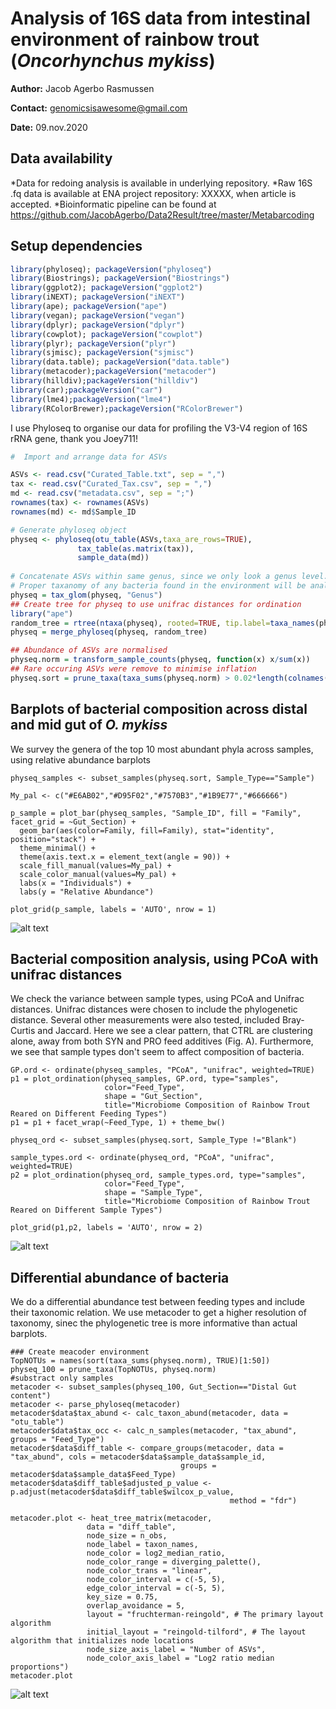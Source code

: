 # Analysis of 16S data from intestinal environment of rainbow trout (_Oncorhynchus mykiss_)

__Author:__ Jacob Agerbo Rasmussen

__Contact:__ <genomicsisawesome@gmail.com>

__Date:__ 09.nov.2020

## Data availability
*Data for redoing analysis is available in underlying repository. 
*Raw 16S .fq data is available at ENA project repository: XXXXX, when article is accepted.
*Bioinformatic pipeline can be found at https://github.com/JacobAgerbo/Data2Result/tree/master/Metabarcoding



## Setup dependencies

```r
library(phyloseq); packageVersion("phyloseq")
library(Biostrings); packageVersion("Biostrings")
library(ggplot2); packageVersion("ggplot2")
library(iNEXT); packageVersion("iNEXT")
library(ape); packageVersion("ape")
library(vegan); packageVersion("vegan")
library(dplyr); packageVersion("dplyr")
library(cowplot); packageVersion("cowplot")
library(plyr); packageVersion("plyr")
library(sjmisc); packageVersion("sjmisc")
library(data.table); packageVersion("data.table")
library(metacoder);packageVersion("metacoder")
library(hilldiv);packageVersion("hilldiv")
library(car);packageVersion("car")
library(lme4);packageVersion("lme4")
library(RColorBrewer);packageVersion("RColorBrewer")
```
I use Phyloseq to organise our data for profiling the V3-V4 region of 16S rRNA gene, thank you Joey711!
```r
#  Import and arrange data for ASVs

ASVs <- read.csv("Curated_Table.txt", sep = ",")
tax <- read.csv("Curated_Tax.csv", sep = ",")
md <- read.csv("metadata.csv", sep = ";")
rownames(tax) <- rownames(ASVs)
rownames(md) <- md$Sample_ID

# Generate phyloseq object
physeq <- phyloseq(otu_table(ASVs,taxa_are_rows=TRUE),
               tax_table(as.matrix(tax)),
               sample_data(md))
               
# Concatenate ASVs within same genus, since we only look a genus level. 
# Proper taxanomy of any bacteria found in the environment will be analysed better with metagenomics
physeq = tax_glom(physeq, "Genus")
## Create tree for physeq to use unifrac distances for ordination
library("ape")
random_tree = rtree(ntaxa(physeq), rooted=TRUE, tip.label=taxa_names(physeq))
physeq = merge_phyloseq(physeq, random_tree)         

## Abundance of ASVs are normalised
physeq.norm = transform_sample_counts(physeq, function(x) x/sum(x))
## Rare occuring ASVs were remove to minimise inflation
physeq.sort = prune_taxa(taxa_sums(physeq.norm) > 0.02*length(colnames(ASVs)), physeq.norm)
```

## Barplots of bacterial composition across distal and mid gut of _O. mykiss_
We survey the genera of the top 10 most abundant phyla across samples, using relative abundance barplots

```{r barplot stuff,message=FALSE}
physeq_samples <- subset_samples(physeq.sort, Sample_Type=="Sample")

My_pal <- c("#E6AB02","#D95F02","#7570B3","#1B9E77","#666666")

p_sample = plot_bar(physeq_samples, "Sample_ID", fill = "Family", facet_grid = ~Gut_Section) + 
  geom_bar(aes(color=Family, fill=Family), stat="identity", position="stack") +
  theme_minimal() +
  theme(axis.text.x = element_text(angle = 90)) +
  scale_fill_manual(values=My_pal) +
  scale_color_manual(values=My_pal) +
  labs(x = "Individuals") +
  labs(y = "Relative Abundance")

plot_grid(p_sample, labels = 'AUTO', nrow = 1)

```
![alt text](https://github.com/JacobAgerbo/Multi_Omic_Rainbow_Trout/blob/main/16S/data/bin/16S_barplot.png)

## Bacterial composition analysis, using PCoA with unifrac distances

We check the variance between sample types, using PCoA and Unifrac distances. 
Unifrac distances were chosen to include the phylogenetic distance. Several other measurements were also tested, included Bray-Curtis and Jaccard. 
Here we see a clear pattern, that CTRL are clustering alone, away from both SYN and PRO feed additives (Fig. A). Furthermore, we see that sample types don't seem to affect composition of bacteria.

```{r Ordination,message=FALSE}
GP.ord <- ordinate(physeq_samples, "PCoA", "unifrac", weighted=TRUE)
p1 = plot_ordination(physeq_samples, GP.ord, type="samples",
                     color="Feed_Type",
                     shape = "Gut_Section",
                     title="Microbiome Composition of Rainbow Trout Reared on Different Feeding Types")
p1 = p1 + facet_wrap(~Feed_Type, 1) + theme_bw()

physeq_ord <- subset_samples(physeq.sort, Sample_Type !="Blank")

sample_types.ord <- ordinate(physeq_ord, "PCoA", "unifrac", weighted=TRUE)
p2 = plot_ordination(physeq_ord, sample_types.ord, type="samples",
                     color="Feed_Type",
                     shape = "Sample_Type",
                     title="Microbiome Composition of Rainbow Trout Reared on Different Sample Types")

plot_grid(p1,p2, labels = 'AUTO', nrow = 2)
```
![alt text](https://github.com/JacobAgerbo/Multi_Omic_Rainbow_Trout/blob/main/16S/data/bin/16S_PCoA.png)

## Differential abundance of bacteria

We do a differential abundance test between feeding types and include their taxonomic relation. We use metacoder to get a higher resolution of taxonomy, sinec the phylogenetic tree is more informative than actual barplots.

```{r Create metacoder dataseets, include=FALSE}
### Create meacoder environment
TopNOTUs = names(sort(taxa_sums(physeq.norm), TRUE)[1:50])
physeq_100 = prune_taxa(TopNOTUs, physeq.norm)
#substract only samples
metacoder <- subset_samples(physeq_100, Gut_Section=="Distal Gut content")
metacoder <- parse_phyloseq(metacoder)
metacoder$data$tax_abund <- calc_taxon_abund(metacoder, data = "otu_table")
metacoder$data$tax_occ <- calc_n_samples(metacoder, "tax_abund", groups = "Feed_Type")
metacoder$data$diff_table <- compare_groups(metacoder, data = "tax_abund", cols = metacoder$data$sample_data$sample_id,
                                      groups = metacoder$data$sample_data$Feed_Type)
metacoder$data$diff_table$adjusted_p_value <- p.adjust(metacoder$data$diff_table$wilcox_p_value,
                                                 method = "fdr")
```
```{r Plot Heat Trees}
metacoder.plot <- heat_tree_matrix(metacoder,
                 data = "diff_table",
                 node_size = n_obs,
                 node_label = taxon_names,
                 node_color = log2_median_ratio,
                 node_color_range = diverging_palette(),
                 node_color_trans = "linear",
                 node_color_interval = c(-5, 5),
                 edge_color_interval = c(-5, 5),
                 key_size = 0.75,
                 overlap_avoidance = 5,
                 layout = "fruchterman-reingold", # The primary layout algorithm
                 initial_layout = "reingold-tilford", # The layout algorithm that initializes node locations
                 node_size_axis_label = "Number of ASVs",
                 node_color_axis_label = "Log2 ratio median proportions") 
metacoder.plot
```

![alt text](https://github.com/JacobAgerbo/Multi_Omic_Rainbow_Trout/blob/main/16S/data/bin/16S_Metacoder.png)
